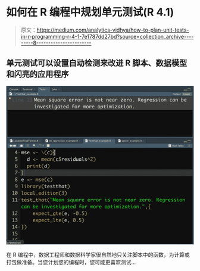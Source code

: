 # 如何在 R 编程中规划单元测试(R 4.1)

> 原文：<https://medium.com/analytics-vidhya/how-to-plan-unit-tests-in-r-programming-r-4-1-7e1787dd27bd?source=collection_archive---------8----------------------->

## **单元测试可以设置自动检测来改进 R 脚本、数据模型和闪亮的应用程序**

![](img/ec4c55a790bb79fa45f7455741a1672b.png)

在 R 编程中，数据工程师和数据科学家很自然地只关注脚本中的函数，为计算或打包做准备。当您计划您的编程时，您可能更喜欢测试…